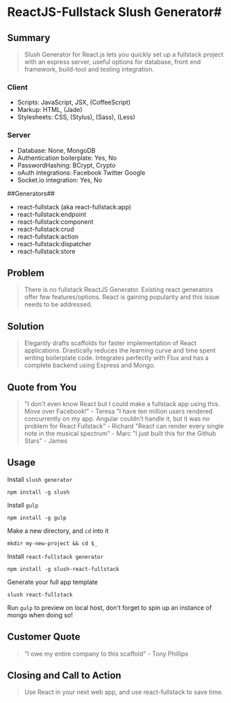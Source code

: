 # ReactJS-Fullstack Slush Generator#

## Summary ##
  >Slush Generator for React.js lets you quickly set up a fullstack project with an express server, useful options for database, front end framework, build-tool and testing integration.

  ### Client ###

  * Scripts: JavaScript, JSX, (CoffeeScript)
  * Markup: HTML, (Jade)
  * Stylesheets: CSS, (Stylus), (Sass), (Less)
  
  ### Server ###

  * Database: None, MongoDB
  * Authentication boilerplate: Yes, No
  * PasswordHashing: BCrypt, Crypto
  * oAuth integrations: Facebook Twitter Google
  * Socket.io integration: Yes, No

  ##Generators##
  * react-fullstack (aka react-fullstack:app)
  * react-fullstack:endpoint
  * react-fullstack:component
  * react-fullstack:crud
  * react-fullstack:action
  * react-fullstack:dispatcher
  * react-fullstack:store

## Problem ##
  > There is no fullstack ReactJS Generator. Existing react generators offer few features/options. React is gaining popularity and this issue needs to be addressed.

## Solution ##
  > Elegantly drafts scaffolds for faster implementation of React applications. Drastically reduces the learning curve and time spent writing boilerplate code. Integrates perfectly with Flux and has a complete backend using Express and Mongo.

## Quote from You ##
  >"I don't even know React but I could make a fullstack app using this. Move over Facebook!" - Teresa
  "I have ten million users rendered concurrently on my app. Angular couldn't handle it, but it was no problem for React Fullstack" - Richard
  "React can render every single note in the musical spectrum" - Marc
  "I just built this for the Github Stars" - James

## Usage
Install `slush generator`
```
npm install -g slush
```
Install `gulp`
```
npm install -g gulp
```
Make a new directory, and `cd` into it
```
mkdir my-new-project && cd $_
```
Install `react-fullstack generator`
```
npm install -g slush-react-fullstack
```
Generate your full app template
```
slush react-fullstack
```

Run `gulp` to preview on local host, don't forget to spin up an instance of mongo when doing so!

## Customer Quote ##
  > "I owe my entire company to this scaffold" - Tony Phillips

## Closing and Call to Action ##
  > Use React in your next web app, and use react-fullstack to save time.
